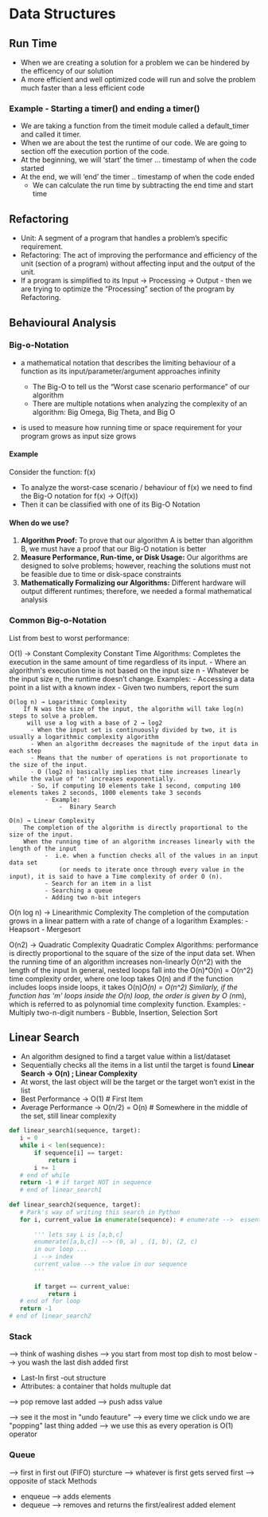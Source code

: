# Data Structures

## Run Time 
  - When we are creating a solution for a problem we can be hindered by the efficency of our solution
  - A more efficient and well optimized code will run and solve the problem much faster than a less efficient code
  
### Example -  Starting a timer() and ending a timer()
  - We are taking a function from the timeit module called a default_timer and called it timer.
  - When we are about the test the runtime of our code. We are going to section off the execution portion of the code.
  - At the beginning, we will ‘start’ the timer … timestamp of when the code started
  - At the end, we will ‘end’ the timer .. timestamp of when the code ended
      - We can calculate the run time by subtracting the end time and start time
 ## Refactoring 
  - Unit: A segment of a program that handles a problem’s specific requirement.
  - Refactoring: The act of improving the performance and efficiency of the unit (section of a program) without affecting input and the output of the unit.
  - If a program is simplified to its Input → Processing → Output
        - then we are trying to optimize the “Processing” section of the program by Refactoring.
        
## Behavioural Analysis 

### Big-o-Notation
  - a mathematical notation that describes the limiting behaviour of a function as its input/parameter/argument approaches infinity
      - The Big-O to tell us the “Worst case scenario performance” of our algorithm
      - There are multiple notations when analyzing the complexity of an algorithm: Big Omega, Big Theta, and Big O

  - is used to measure how running time or space requirement for your program grows as input size grows 
#### Example
Consider the function: f(x)
  - To analyze the worst-case scenario / behaviour of f(x) we need to find the Big-O notation for f(x)
      → O(f(x))
  - Then it can be classified with one of its Big-O Notation

#### When do we use?
  1. **Algorithm Proof:** To prove that our algorithm A is better than algorithm B, we must have a proof that our Big-O notation is better
  2. **Measure Performance, Run-time, or Disk Usage:** Our algorithms are designed to solve problems; however, reaching the solutions must not be feasible due to time or disk-space constraints
  3. **Mathematically Formalizing our Algorithms:** Different hardware will output different runtimes; therefore, we needed a formal mathematical analysis
 
 ### Common Big-o-Notation
 
 List from best to worst performance:
 
   O(1) → Constant Complexity
        Constant Time Algorithms: Completes the execution in the same amount of time regardless of its input.
        - Where an algorithm's execution time is not based on the input size n
        - Whatever be the input size n, the runtime doesn’t change.
            Examples:
              - Accessing a data point in a list with a known index 
              - Given two numbers, report the sum
              
    O(log n) → Logarithmic Complexity
        If N was the size of the input, the algorithm will take log(n) steps to solve a problem.
         will use a log with a base of 2 → log2 
          - When the input set is continuously divided by two, it is usually a logarithmic complexity algorithm
          - When an algorithm decreases the magnitude of the input data in each step
          - Means that the number of operations is not proportionate to the size of the input.
          - O (log2 n) basically implies that time increases linearly while the value of 'n' increases exponentially.
          - So, if computing 10 elements take 1 second, computing 100 elements takes 2 seconds, 1000 elements take 3 seconds
              - Example:
                  -  Binary Search 
                  
    O(n) → Linear Complexity
        The completion of the algorithm is directly proportional to the size of the input.
        When the running time of an algorithm increases linearly with the length of the input
              -  i.e. when a function checks all of the values in an input data set 
                  (or needs to iterate once through every value in the input), it is said to have a Time complexity of order O (n).
              - Search for an item in a list
              - Searching a queue
              - Adding two n-bit integers
              
   O(n log n) → Linearithmic Complexity
        The completion of the computation grows in a linear pattern with a rate of change of a logarithm
            Examples:
              - Heapsort
              - Mergesort
              
   O(n2) → Quadratic Complexity
          Quadratic Complex Algorithms: performance is directly proportional to the square of the size of the input data set.
          When the running time of an algorithm increases non-linearly O(n^2) with the length of the input
          In general, nested loops fall into the O(n)*O(n) = O(n^2) time complexity order, where one loop takes O(n) and if the function includes loops inside loops, it takes O(n)*O(n) = O(n^2)
          Similarly, if the function has ‘m' loops inside the O(n) loop, the order is given by O (n*m), which is referred to as polynomial time complexity function.
            Examples:
              - Multiply two-n-digit numbers
              - Bubble, Insertion, Selection Sort
              
## Linear Search
  - An algorithm designed to find a target value within a list/dataset
  - Sequentially checks all the items in a list until the target is found
**Linear Search → O(n) ; Linear Complexity**
  - At worst, the last object will be the target or the target won’t exist in the list
  - Best Performance → O(1) # First Item
  - Average Performance → O(n/2) = O(n) # Somewhere in the middle of the set, still linear complexity
 ``` python 
 def linear_search1(sequence, target):
    i = 0
    while i < len(sequence):
        if sequence[i] == target:
            return i
        i += 1
    # end of while
    return -1 # if target NOT in sequence 
    # end of linear_search1
    
def linear_search2(sequence, target):
    # Park's way of writing this search in Python
    for i, current_value in enumerate(sequence): # enumerate -->  essentially helps us look at index value???
    
        ''' lets say L is [a,b,c] 
        enumerate([a,b,c]) --> (0, a) , (1, b), (2, c)
        in our loop ...
        i --> index
        current_value --> the value in our sequence
        '''
        
        if target == current_value:
            return i
    # end of for loop
    return -1
# end of linear_search2
```

 
 ### Stack
 --> think of washing dishes --> you start from most top dish to most below --> you wash the last dish added first
 
 - Last-In first -out structure
 - Attributes: a container that holds multuple dat

--> pop remove last added
--> push adss value

--> see it the most in "undo feauture" --> every time we click undo we are "popping" last thing added 
--> we use this as every operation is O(1) operator

### Queue
--> first in first out (FIFO) sturcture --> whatever is first gets served first --> opposite of stack
Methods
  - enqueue --> adds elements
  - dequeue --> removes and returns the first/ealirest added element
